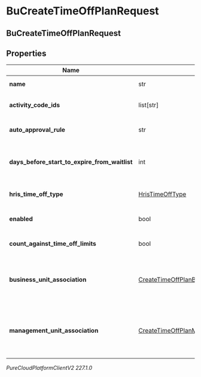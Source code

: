 # BuCreateTimeOffPlanRequest

## BuCreateTimeOffPlanRequest

## Properties

|Name | Type | Description | Notes|
|------------ | ------------- | ------------- | -------------|
| **name** | str | The name of this time-off plan | |
| **activity_code_ids** | list[str] | The IDs of activity codes to associate with this time-off plan | [optional] |
| **auto_approval_rule** | str | Auto approval rule for this time-off plan. Default is Never | [optional] |
| **days_before_start_to_expire_from_waitlist** | int | The number of days before the time-off request start date for when the request will be expired from the waitlist. Default is 0 | [optional] |
| **hris_time_off_type** | [HrisTimeOffType](HrisTimeOffType) | Time-off type, if this time-off plan is associated with the integration | [optional] |
| **enabled** | bool | Whether this time-off plan should be used by agents. Default is true | [optional] |
| **count_against_time_off_limits** | bool | Whether this time-off plan should count against time-off limits. Default is false | [optional] |
| **business_unit_association** | [CreateTimeOffPlanBusinessUnitAssociation](CreateTimeOffPlanBusinessUnitAssociation) | Business unit association, if the time-off plan belongs to a business unit. managementUnitAssociation must not be set if this is populated | [optional] |
| **management_unit_association** | [CreateTimeOffPlanManagementUnitAssociation](CreateTimeOffPlanManagementUnitAssociation) | Management unit association, if the time-off plan belongs to a management unit. businessUnitAssociation must not be set if this is populated | [optional] |



_PureCloudPlatformClientV2 227.1.0_
